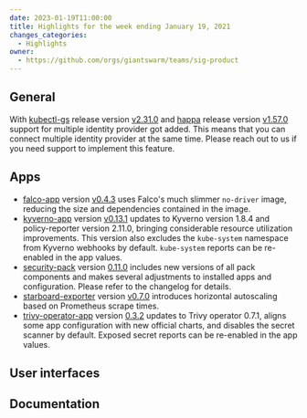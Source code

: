 ```yaml
---
date: 2023-01-19T11:00:00
title: Highlights for the week ending January 19, 2021
changes_categories:
  - Highlights
owner:
  - https://github.com/orgs/giantswarm/teams/sig-product
---
```


## General

With [kubectl-gs](https://github.com/giantswarm/kubectl-gs) release version [v2.31.0](https://github.com/giantswarm/kubectl-gs/blob/main/CHANGELOG.md#2310---2023-01-18) and [happa](https://github.com/giantswarm/happa) release version [v1.57.0](https://github.com/giantswarm/happa/releases/tag/v1.57.0) support for multiple identity provider got added. This means that you can connect multiple identity provider at the same time. Please reach out to us if you need support to implement this feature.

## Apps

- [falco-app](https://github.com/giantswarm/falco-app) version [v0.4.3](https://github.com/giantswarm/falco-app/blob/main/CHANGELOG.md#043---2022-12-21) uses Falco's much slimmer `no-driver` image, reducing the size and dependencies contained in the image.
- [kyverno-app](https://github.com/giantswarm/kyverno-app) version [v0.13.1](https://github.com/giantswarm/kyverno-app/blob/main/CHANGELOG.md#0131---2022-12-21) updates to Kyverno version 1.8.4 and policy-reporter version 2.11.0, bringing considerable resource utilization improvements. This version also excludes the `kube-system` namespace from Kyverno webhooks by default. `kube-system` reports can be re-enabled in the app values.
- [security-pack](https://github.com/giantswarm/security-pack) version [0.11.0](https://github.com/giantswarm/security-pack/blob/main/CHANGELOG.md#0110---2023-01-11) includes new versions of all pack components and makes several adjustments to installed apps and configuration. Please refer to the changelog for details.
- [starboard-exporter](https://github.com/giantswarm/starboard-exporter) version [v0.7.0](https://github.com/giantswarm/starboard-exporter/blob/main/CHANGELOG.md#070---2023-01-11) introduces horizontal autoscaling based on Prometheus scrape times.
- [trivy-operator-app](https://github.com/giantswarm/trivy-operator-app) version [0.3.2](https://github.com/giantswarm/trivy-operator-app/blob/main/CHANGELOG.md#032---2022-12-21) updates to Trivy operator 0.7.1, aligns some app configuration with new official charts, and disables the secret scanner by default. Exposed secret reports can be re-enabled in the app values.

## User interfaces

## Documentation


